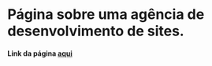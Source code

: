 <h1>Página sobre uma agência de desenvolvimento de sites.</h1>

<h4>Link da página <a href="https://ruancosta7.github.io/Website_Development_Agency/" target="_blank">aqui</a></h4>
